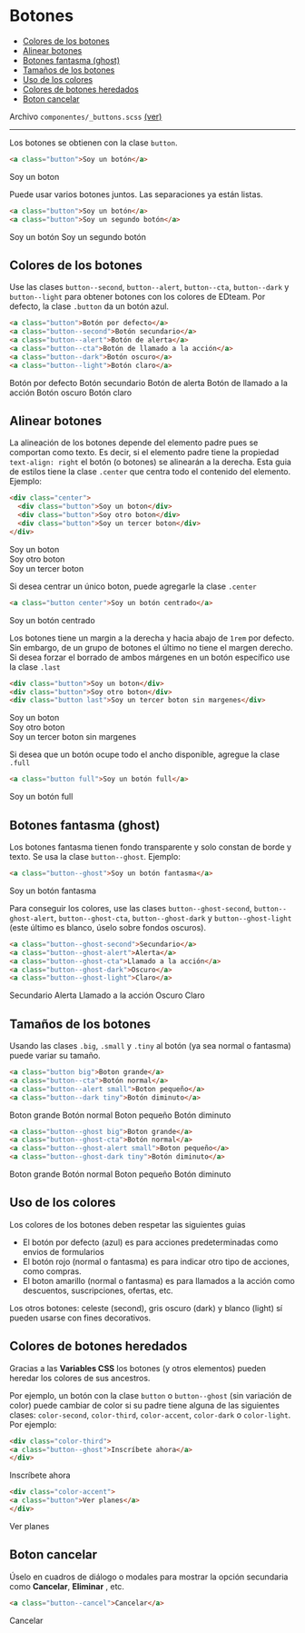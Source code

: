 # Botones

<!-- TOC -->

- [Colores de los botones](#colores-de-los-botones)
- [Alinear botones](#alinear-botones)
- [Botones fantasma (ghost)](#botones-fantasma-ghost)
- [Tamaños de los botones](#tama%C3%B1os-de-los-botones)
- [Uso de los colores](#uso-de-los-colores)
- [Colores de botones heredados](#colores-de-botones-heredados)
- [Boton cancelar](#boton-cancelar)

<!-- /TOC -->

Archivo `componentes/_buttons.scss` [(ver)](https://github.com/escueladigital/EDteam-StyleGuides/blob/master/dev/scss/components/_buttons.scss)

--- 

Los botones se obtienen con la clase `button`.

```html
<a class="button">Soy un botón</a>
```
<div class="button">Soy un boton</div>


Puede usar varios botones juntos. Las separaciones ya están listas.

```html
<a class="button">Soy un botón</a>
<a class="button">Soy un segundo botón</a>
```

<a class="button">Soy un botón</a>
<a class="button">Soy un segundo botón</a>

<a id="markdown-colores-de-los-botones" name="colores-de-los-botones"></a>
## Colores de los botones


Use las clases `button--second`, `button--alert`, `button--cta`, `button--dark` y `button--light` para obtener botones con los colores de EDteam. Por defecto, la clase `.button` da un botón azul.

```html
<a class="button">Botón por defecto</a>
<a class="button--second">Botón secundario</a>
<a class="button--alert">Botón de alerta</a>
<a class="button--cta">Botón de llamado a la acción</a>
<a class="button--dark">Botón oscuro</a>
<a class="button--light">Botón claro</a>
```

<a class="button">Botón por defecto</a>
<a class="button--second">Botón secundario</a>
<a class="button--alert">Botón de alerta</a>
<a class="button--cta">Botón de llamado a la acción</a>
<a class="button--dark">Botón oscuro</a>
<a class="button--light">Botón claro</a>

<a id="markdown-alinear-botones" name="alinear-botones"></a>
## Alinear botones

La alineación de los botones depende del elemento padre pues se comportan como texto. Es decir, si el elemento padre tiene la propiedad `text-align: right` el botón (o botones) se alinearán a la derecha. Esta guia de estilos tiene la clase `.center` que centra todo el contenido del elemento. Ejemplo:

```html
<div class="center">
  <div class="button">Soy un boton</div>
  <div class="button">Soy otro boton</div>
  <div class="button">Soy un tercer boton</div>
</div>
```

<div class="center l-block">
<div class="button">Soy un boton</div>
<div class="button">Soy otro boton</div>
<div class="button">Soy un tercer boton</div>
</div>


Si desea centrar un único boton, puede agregarle la clase `.center`

```html
<a class="button center">Soy un botón centrado</a>
```
<div class="l-block">
<a class="button center">Soy un botón centrado</a>
</div>


Los botones tiene un margin a la derecha y hacia abajo de `1rem` por defecto. Sin embargo, de un grupo de botones el último no tiene el margen derecho. Si desea forzar el borrado de ambos márgenes en un botón específico use la clase `.last`

```html
<div class="button">Soy un boton</div>
<div class="button">Soy otro boton</div>
<div class="button last">Soy un tercer boton sin margenes</div>
```

<div class="l-block">
<div class="button">Soy un boton</div>
<div class="button">Soy otro boton</div>
<div class="button last">Soy un tercer boton sin margenes</div>
</div>


Si desea que un botón ocupe todo el ancho disponible, agregue la clase `.full`

```html
<a class="button full">Soy un botón full</a>
```

<div class="l-block">
<a class="button full">Soy un botón full</a>
</div>

<a id="markdown-botones-fantasma-ghost" name="botones-fantasma-ghost"></a>
## Botones fantasma (ghost)


Los botones fantasma tienen fondo transparente y solo constan de borde y texto. Se usa la clase `button--ghost`. Ejemplo:

```html
<a class="button--ghost">Soy un botón fantasma</a>
```

<div class="l-block">
<a class="button--ghost">Soy un botón fantasma</a>
</div>


Para conseguir los colores, use las clases `button--ghost-second`, `button--ghost-alert`, `button--ghost-cta`, `button--ghost-dark` y `button--ghost-light` (este último es blanco, úselo sobre fondos oscuros).

```html
<a class="button--ghost-second">Secundario</a>
<a class="button--ghost-alert">Alerta</a>
<a class="button--ghost-cta">Llamado a la acción</a>
<a class="button--ghost-dark">Oscuro</a>
<a class="button--ghost-light">Claro</a>
```

<div class="l-block">
<a class="button--ghost-second">Secundario</a>
<a class="button--ghost-alert">Alerta</a>
<a class="button--ghost-cta">Llamado a la acción</a>
<a class="button--ghost-dark">Oscuro</a>
<a class="button--ghost-light">Claro</a>
</div>

<a id="markdown-tamaños-de-los-botones" name="tamaños-de-los-botones"></a>
## Tamaños de los botones


Usando las clases `.big`, `.small` y `.tiny` al botón (ya sea normal o fantasma) puede variar su tamaño.

```html
<a class="button big">Boton grande</a>
<a class="button--cta">Botón normal</a>
<a class="button--alert small">Boton pequeño</a>
<a class="button--dark tiny">Botón diminuto</a>
```
<div class="l-block">
<a class="button big">Boton grande</a>
<a class="button--cta">Botón normal</a>
<a class="button--alert small">Boton pequeño</a>
<a class="button--dark tiny">Botón diminuto</a>
</div>


```html
<a class="button--ghost big">Boton grande</a>
<a class="button--ghost-cta">Botón normal</a>
<a class="button--ghost-alert small">Boton pequeño</a>
<a class="button--ghost-dark tiny">Botón diminuto</a>
```

<div class="l-block">
<a class="button--ghost big">Boton grande</a>
<a class="button--ghost-cta">Botón normal</a>
<a class="button--ghost-alert small">Boton pequeño</a>
<a class="button--ghost-dark tiny">Botón diminuto</a>
</div>

<a id="markdown-uso-de-los-colores" name="uso-de-los-colores"></a>
## Uso de los colores


Los colores de los botones deben respetar las siguientes guias

* El botón por defecto (azul) es para acciones predeterminadas como envios de formularios
* El botón rojo (normal o fantasma) es para indicar otro tipo de acciones, como compras.
* El boton amarillo (normal o fantasma) es para llamados a la acción como descuentos, suscripciones, ofertas, etc.

Los otros botones: celeste (second), gris oscuro (dark) y blanco (light) sí pueden usarse con fines decorativos.

<a id="markdown-colores-de-botones-heredados" name="colores-de-botones-heredados"></a>
## Colores de botones heredados


Gracias a las **Variables CSS** los botones (y otros elementos) pueden heredar los colores de sus ancestros.

Por ejemplo, un botón con la clase `button` o `button--ghost` (sin variación de color) puede cambiar de color si su padre tiene alguna de las siguientes clases: `color-second`, `color-third`, `color-accent`, `color-dark` o `color-light`. Por ejemplo:

```html
<div class="color-third">
<a class="button--ghost">Inscríbete ahora</a>
</div>
```

<div class="color-third l-block">
<a class="button--ghost">Inscríbete ahora</a>
</div>


```html
<div class="color-accent">
<a class="button">Ver planes</a>
</div>
```

<div class="color-accent l-block">
<a class="button">Ver planes</a>
</div>

<a id="markdown-boton-cancelar" name="boton-cancelar"></a>
## Boton cancelar


Úselo en cuadros de diálogo o modales para mostrar la opción secundaria como **Cancelar**, **Eliminar** , etc.

```html
<a class="button--cancel">Cancelar</a>
```

<a class="button--cancel">Cancelar</a>
